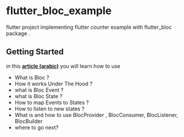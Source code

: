# flutter_bloc_example

flutter project implementing flutter counter example with flutter_bloc package .

## Getting Started

in this **[article (arabic)](https://maxzodblog.blogspot.com/2021/02/bloc.html)** you will learn how to use

- What is Bloc ?
- How it works Under The Hood ?
- what is Bloc Event ?
- what is Bloc State ?
- How to map Events to States ?
- How to listen to new states ?
- What is and how to use BlocProvider , BlocConsumer, BlocListener, BlocBuilder
- where to go next?
